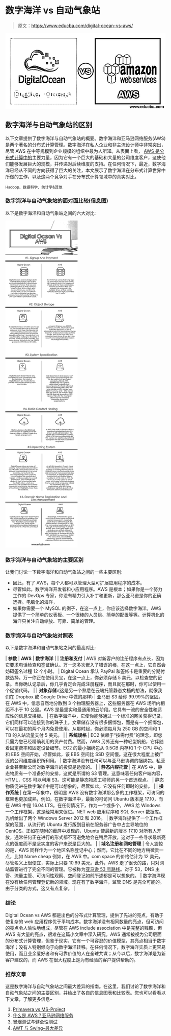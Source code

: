 # 数字海洋 vs 自动气象站

> 原文：<https://www.educba.com/digital-ocean-vs-aws/>

![digital ocean versus aws](img/7b964e20c8c66d9993761297750c4f56.png)



## 数字海洋与自动气象站的区别

以下文章提供了数字海洋与自动气象站的概要。数字海洋和亚马逊网络服务(AWS)是两个著名的分布式计算管理。数字海洋在私人企业和非主流设计师中非常突出，尽管 AWS 在中等规模到企业规模的组织中最为人所知。从表面上看， [AWS 是分布式计算中的](https://www.educba.com/what-is-aws/)主要力量，因为它有一个巨大的基础和大量的公司维度客户，这使他们能够发展巨大的规模，并传递对后续维度的支持。在任何情况下，最近，数字海洋已经从不同的方向获得了巨大的关注，本文展示了数字海洋在分布式计算世界中所做的工作，以及这两个竞争对手在分布式计算领域中的真实对比。

<small>Hadoop、数据科学、统计学&其他</small>

### 数字海洋与自动气象站的面对面比较(信息图)

以下是数字海洋和自动气象站之间的六大对比:

![Digital Ocean Vs AWS info](img/61cf8e944c8ca78fed7e044e26cdeb67.png)



### 数字海洋与自动气象站的主要区别

让我们讨论一下数字海洋和自动气象站之间的一些主要区别:

*   因此，有了 AWS，每个人都可以管理大型可扩展应用程序的成本。
*   尽管如此，数字海洋开发者和小应用程序。AWS 是根本；如果你是一个努力工作的 DevOps 专家，你没有精力引入补丁和更新，那么亚马逊是你的正确选择。电脑化的海洋，
*   如果你需要一个 MySQL 的例子，在这一点上，你应该选择数字海洋。AWS 提供了一个简单的仪表板、一个很棒的人员组、简单的配置等等。计算机化的海洋只关注自动缩放、可靠、简单的管理。

### 数字海洋与自动气象站对照表

以下是数字海洋和自动气象站之间的最高对比:

| **参数** | **AWS** | **数字海洋** |
| **注册和支付** | AWS 对新客户的注册程序有点长，因为它要求电话检查和签证确认。万一您多次嵌入了错误的棒，在这一点上，它自然会妨碍签名过程 12 个小时。 | Digital Ocean 承认 PayPal 和签帐卡是重要的分期付款选择。万一你正在使用贝宝，在这一点上，你必须存储 5 美元，以检查您的记录。当你确认记录后，你几乎肯定会完成注册程序，而且就在那时，你可以使用一个促销代码。 |
| **对象存储:**(这是另一个熟悉在云端托管静态文档的想法，就像我们在 Dropbox 或 Google Drive 中做的那样) | 亚马逊 S3 给你 99.99%的坚固。在 AWS 中，信息自然地分散到 3 个物理服务器上，这些服务器在 AWS 场所内相距不小于 10 公里。AWS 是最坚实和最通用的云阶段。它具有一流的安全性和适应性的信息交换板。 | 在数字海洋中，它使你能够通过一个标准的网关获得记录，它们同样可以连接到你的珠子上。文章储存没有很多捆绑包，而是有一个捆绑包，可以在最初的两个月内免费使用。从那时起，你必须每月为 250 GB 的空间和 1 TB 的入站流量支付 5 美元。 |
| **系统规格** | EC2 依赖于“按需付费”的理念，即您只需为您已经精确利用的资产付费。然而，AWS 另外还有一种轻型帆船，它伴随着固定费率和固定设备细节。EC2 的最小捆绑包从 0.5GB 内存和 1 个 CPU 中心和 EBS 空间开始，尽管如此，该 EBS 空间比 SSD 空间慢。这在很大程度上被广泛的公司维度组织所利用。 | 数字海洋没有任何可以与亚马逊协调的捆绑包。私营企业甚至新公司对数字海洋的投资是适度的。 |
| **静态内容托管** | 在 AWS 中，静态物质有一个准备好的安排，这就是所谓的 S3 管理。这意味着任何客户端内容，HTML，CSS 可以利用 S3。这可能是静态物质工程师的另一个首选观点。 | 静态物质促进在数字海洋中是可以想象的，尽管如此，它没有任何即时的安排。 |
| **操作系统** | 在第一印象中，很明显 AWS 没有数字海洋那么多的工作框架，可访问的框架也更加成熟，例如，在数字海洋中，最新的可访问 Ubuntu 版本是 17.10，而在 AWS 中是 16.04 LTS。在任何情况下，作为一个或多个，AWS 给 Windows 一个工作框架，这是经常用来促进。NET web 应用程序和 SQL Server 数据库。光帆给出了两个 Windows Server 2012 和 2016。 | 数字海洋提供了一个工作框架的范围，从流行的 Ubuntu 发行版到目前在服务器广告中占主导地位的 CentOS。正如在随附的截屏中发现的，Ubuntu 使最新的版本 17.10 对所有人开放，通常任何正在进行的形式都不可避免地会在稍后开放，这对于一些寻求最新亮点的强度而不是坚实度的客户来说是巨大的。 |
| **域名注册和网站管理** | 令人震惊的是，AWS 同样作为一个地区名称登记中心；然而，它比在不同的地方稍微贵一点，比如 Name cheap 例如，在 AWS 中。com space 的价格估计为 12 美元，尽管名义上很便宜，实际上只要 10.69 美元。此外，AWS 走了很长的路，只对网站监管进行了完全不同的管理。它被称为[亚马逊 53 号路线](https://www.educba.com/amazon-route-53/)。对于 53，DNS 主管、流量主管、可访问性观察、空间登记如前所述都是可以想象的。 | 数字海洋现在没有给任何管理登记新的领域。现在有了数字海洋，监管 DNS 是完全可能的。由于分类的方式，这又有点复杂。 |

### 结论

Digital Ocean vs AWS 都是出色的分布式计算管理，提供了先进的亮点，有助于使复杂的 web 应用程序优于平均成本。数字海洋没有相同数量的亮点，但可访问的亮点令人愉快地组成，尽管在 AWS include association 中是完整的残骸，但 AWS 有大量的亮点，很难在这篇小文章中深入研究。AWS 通常被视为公司层面的分布式计算管理，但鉴于现实，它有一个可容忍的价值模型，其亮点相当于数字海洋；没有人特别倾向于向数字海洋转移。在任何情况下，数字海洋实质上更容易使用，而且业余爱好者和有可靠价值的人在全球共谋；从今以后，数字海洋是为新客户建议的，而 AWS 在很大程度上是为有经验的客户提供帮助的。

### 推荐文章

这是数字海洋与自动气象站之间最大差异的指南。在这里，我们讨论了数字海洋和自动气象站之间的主要区别，并给出了各自的信息图表和比较表。您也可以看看以下文章，了解更多信息–

1.  [Primavera vs MS-Project](https://www.educba.com/primavera-vs-ms-project/)
2.  [什么是 AWS？亚马逊网络服务](https://www.educba.com/what-is-aws/)
3.  [冒烟测试与健全性测试](https://www.educba.com/smoke-testing-vs-sanity-testing/)
4.  [AWT 与 Swing–最大差异](https://www.educba.com/awt-vs-swing/)





